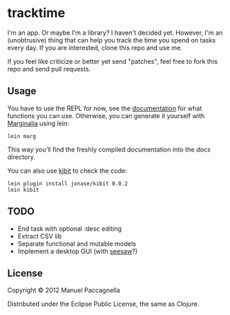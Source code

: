 # tracktime

I'm an app. Or maybe I'm a library? I haven't decided yet. However, I'm an (unobtrusive) thing that can help you track the time you spend on tasks every day. If you are interested, clone this repo and use me.

If you feel like criticize or better yet send "patches", feel free to fork this repo and send pull requests.

## Usage

You have to use the REPL for now, see the [documentation](http://manuelp.bitbucket.org/tracktime.html) for what functions you can use. Otherwise, you can generate it yourself with [Marginalia](https://github.com/fogus/marginalia) using lein:

    lein marg
    
This way you'll find the freshly compiled documentation into the *docs* directory.
    
You can also use [kibit](https://github.com/jonase/kibit) to check the code:

    lein plugin install jonase/kibit 0.0.2
    lein kibit

## TODO
- End task with optional :desc editing
- Extract CSV lib
- Separate functional and mutable models
- Implement a desktop GUI (with [seesaw](https://github.com/daveray/seesaw#readme)?)

## License

Copyright © 2012 Manuel Paccagnella

Distributed under the Eclipse Public License, the same as Clojure.

